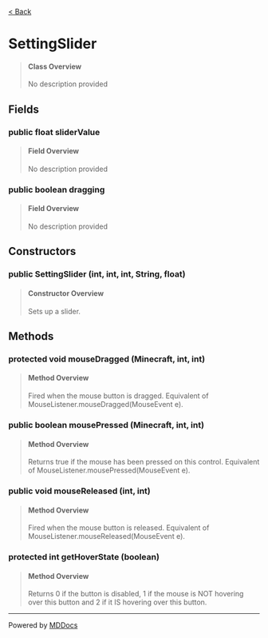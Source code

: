 [< Back](..)
# SettingSlider #
>#### Class Overview ####
>No description provided
## Fields ##
### public float sliderValue ###
>#### Field Overview ####
>No description provided
>
### public boolean dragging ###
>#### Field Overview ####
>No description provided
>
## Constructors ##
### public SettingSlider (int, int, int, String, float) ###
>#### Constructor Overview ####
>Sets up a slider.
>
## Methods ##
### protected void mouseDragged (Minecraft, int, int) ###
>#### Method Overview ####
>Fired when the mouse button is dragged. Equivalent of
 MouseListener.mouseDragged(MouseEvent e).
>
### public boolean mousePressed (Minecraft, int, int) ###
>#### Method Overview ####
>Returns true if the mouse has been pressed on this control. Equivalent of
 MouseListener.mousePressed(MouseEvent e).
>
### public void mouseReleased (int, int) ###
>#### Method Overview ####
>Fired when the mouse button is released. Equivalent of
 MouseListener.mouseReleased(MouseEvent e).
>
### protected int getHoverState (boolean) ###
>#### Method Overview ####
>Returns 0 if the button is disabled, 1 if the mouse is NOT hovering over
 this button and 2 if it IS hovering over this button.
>

---
Powered by [MDDocs](https://github.com/VRCube/MDDocs)